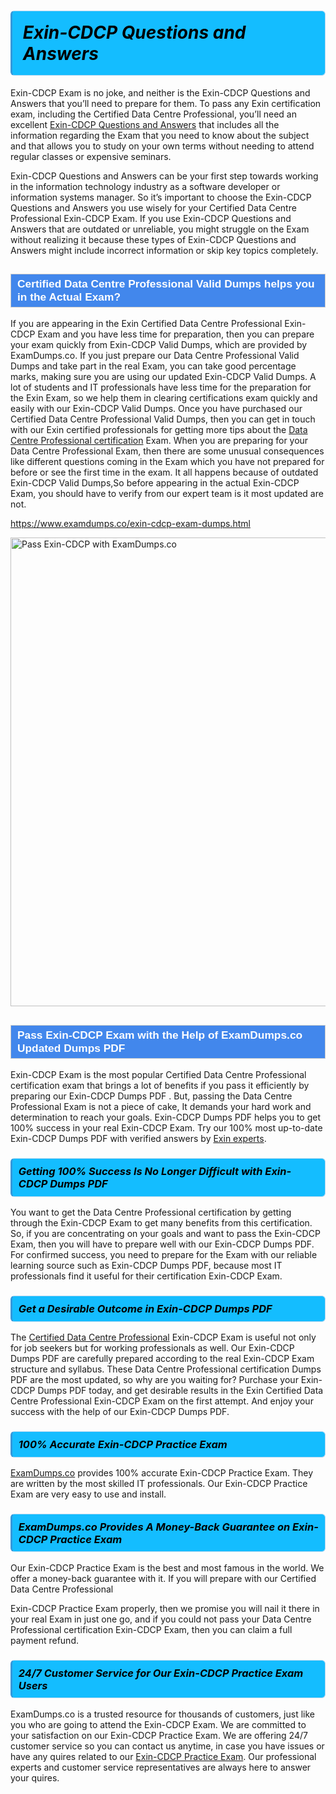 <h1>                <strong><span style="display: block; color: #000000; background: #14BDFF; border: 0.5px solid #AED6F1; border-left: 3px solid #3498DB; padding: .6em; border-radius: 6px;">                     <em>Exin-CDCP <span class="exam_variation">Questions and Answers</span> </em>                </span></strong>            </h1>                        <p>Exin-CDCP Exam is no joke, and neither is the Exin-CDCP <span class="exam_variation">Questions and Answers</span> that you’ll need to prepare for them. To pass any Exin certification exam,             including the Certified Data Centre Professional, you’ll need an excellent <a href="https://www.examdumps.co/exin-cdcp-exam-dumps.html">Exin-CDCP <span class="exam_variation">Questions and Answers</span></a> that includes             all the information regarding the Exam that you need to know about the subject and that allows you to study on your own terms             without needing to attend regular classes or expensive seminars.</p>                        <p>Exin-CDCP <span class="exam_variation">Questions and Answers</span> can be your first step towards working in the information technology industry as a software developer or             information systems manager. So it’s important to choose the Exin-CDCP <span class="exam_variation">Questions and Answers</span> you use wisely for your             Certified Data Centre Professional Exin-CDCP Exam. If you use Exin-CDCP <span class="exam_variation">Questions and Answers</span>             that are outdated or unreliable, you might struggle on the Exam without realizing it because these types of Exin-CDCP <span class="exam_variation">Questions and Answers</span>             might include incorrect information or skip key topics completely.</p>                        <h2 style="background: #4287ec; border: 1px solid #cccccc; padding: 5px 10px;">                <span style="color: #ffffff;">                    <span style="font-size: 11pt;">                        <span style="line-height: normal;">                            <span style="font-family: Calibri,sans-serif;">                                <strong>                                    <span style="font-size: 13.0pt;">Certified Data Centre Professional <span class="exam_variation2">Valid Dumps</span> helps you in the Actual Exam?</span>                                </strong>                            </span>                        </span>                    </span>                </span>            </h2>                        <p>If you are appearing in the Exin Certified Data Centre Professional Exin-CDCP Exam and             you have less time for preparation, then you can prepare your exam quickly from Exin-CDCP <span class="exam_variation2">Valid Dumps</span>, which are provided by ExamDumps.co.             If you just prepare our Data Centre Professional <span class="exam_variation2">Valid Dumps</span> and take part in the real Exam, you can take good percentage marks, making sure you are             using our updated Exin-CDCP <span class="exam_variation2">Valid Dumps</span>. A lot of students and IT professionals have less time for the preparation for the Exin Exam,             so we help them in clearing certifications exam quickly and easily with our Exin-CDCP <span class="exam_variation2">Valid Dumps</span>. Once you have purchased our             Certified Data Centre Professional <span class="exam_variation2">Valid Dumps</span>, then you can get in touch with our             Exin certified professionals for getting more tips about the <a href="https://www.examdumps.co/data-centre-professional-exam-dumps.html">Data Centre Professional certification</a> Exam. When you are preparing for your              Data Centre Professional Exam, then there are some unusual consequences like different questions coming in the Exam which you have not prepared            for before or see the first time in the exam. It all happens because of outdated Exin-CDCP <span class="exam_variation2">Valid Dumps</span>,So before appearing in the actual             Exin-CDCP Exam, you should have to verify from our expert team is it most updated are not.</p>                        <p><a href="https://www.examdumps.co/exin-cdcp-exam-dumps.html">https://www.examdumps.co/exin-cdcp-exam-dumps.html</a></p>                        <p><a href="https://www.examdumps.co/"><img src="https://www.examdumps.co//images/banners/big-sale-20-percent-discount-offer-examdumps.jpg" class="postImage" alt="Pass Exin-CDCP with ExamDumps.co" width="750"></a></p>                            <h2 style="background: #4287ec; border: 1px solid #cccccc; padding: 5px 10px;">                <span style="color: #ffffff;">                    <span style="font-size: 11pt;">                        <span style="line-height: normal;">                            <span style="font-family: Calibri,sans-serif;">                                <strong>                                    <span style="font-size: 13.0pt;">Pass Exin-CDCP Exam with the Help of ExamDumps.co Updated <span class="exam_variation3">Dumps PDF</span></span>                                </strong>                            </span>                        </span>                    </span>                </span>            </h2>                        <p>Exin-CDCP Exam is the most popular Certified Data Centre Professional certification exam that brings a             lot of benefits if you pass it efficiently by preparing our Exin-CDCP <span class="exam_variation3">Dumps PDF</span> . But, passing the Data Centre Professional Exam is not a piece of cake,             It demands your hard work and determination to reach your goals. Exin-CDCP <span class="exam_variation3">Dumps PDF</span> helps you to get 100% success in your real Exin-CDCP Exam.             Try our 100% most up-to-date Exin-CDCP <span class="exam_variation3">Dumps PDF</span> with verified answers by <a href="https://www.examdumps.co/exin-exam-dumps.html">Exin experts</a>.</p>                        <h3>                <strong>                    <span style="display: block; color: #000000; background: #14BDFF; border: 0.5px solid #AED6F1; border-left: 3px solid #3498DB; padding: .6em; border-radius: 6px;">                        <em>Getting 100% Success Is No Longer Difficult with Exin-CDCP <span class="exam_variation3">Dumps PDF</span></em>                    </span>                </strong>            </h3>                        <p>You want to get the Data Centre Professional certification by getting through the Exin-CDCP Exam to get many benefits from this certification.             So, if you are concentrating on your goals and want to pass the Exin-CDCP Exam, then you will have to prepare well with our Exin-CDCP <span class="exam_variation3">Dumps PDF</span>.             For confirmed success, you need to prepare for the Exam with our reliable learning source such as Exin-CDCP <span class="exam_variation3">Dumps PDF</span>, because most             IT professionals find it useful for their certification Exin-CDCP Exam.</p>                        <h3>                <strong>                    <span style="display: block; color: #000000; background: #14BDFF; border: 0.5px solid #AED6F1; border-left: 3px solid #3498DB; padding: .6em; border-radius: 6px;">                        <em>Get a Desirable Outcome in Exin-CDCP <span class="exam_variation3">Dumps PDF</span></em>                    </span>                </strong>            </h3>                        <p>The <a href="https://www.examdumps.co/exin-cdcp-exam-dumps.html">Certified Data Centre Professional</a> Exin-CDCP Exam is useful not only for job seekers but             for working professionals as well. Our Exin-CDCP <span class="exam_variation3">Dumps PDF</span> are carefully prepared according to the real Exin-CDCP Exam structure and syllabus.             These Data Centre Professional certification <span class="exam_variation3">Dumps PDF</span> are the most updated, so why are you waiting for? Purchase your Exin-CDCP <span class="exam_variation3">Dumps PDF</span> today,             and get desirable results in the Exin Certified Data Centre Professional Exin-CDCP Exam on the first attempt.             And enjoy your success with the help of our Exin-CDCP <span class="exam_variation3">Dumps PDF</span>.</p>                        <h3>                <strong>                    <span style="display: block; color: #000000; background: #14BDFF; border: 0.5px solid #AED6F1; border-left: 3px solid #3498DB; padding: .6em; border-radius: 6px;">                        <em>100% Accurate Exin-CDCP <span class="exam_variation4">Practice Exam</span></em>                    </span>                </strong>            </h3>                        <p><a href="https://www.examdumps.co/">ExamDumps.co</a> provides 100% accurate Exin-CDCP <span class="exam_variation4">Practice Exam</span>. They are written by the most skilled IT professionals.             Our Exin-CDCP <span class="exam_variation4">Practice Exam</span> are very easy to use and install.</p>                        <h3>                <strong>                    <span style="display: block; color: #000000; background: #14BDFF; border: 0.5px solid #AED6F1; border-left: 3px solid #3498DB; padding: .6em; border-radius: 6px;">                        <em>ExamDumps.co Provides A Money-Back Guarantee on  Exin-CDCP <span class="exam_variation4">Practice Exam</span></em>                    </span>                </strong>            </h3>                        <p>Our Exin-CDCP <span class="exam_variation4">Practice Exam</span> is the best and most famous in the world. We offer a money-back guarantee with it.             If you will prepare with our Certified Data Centre Professional</p>            <p>Exin-CDCP <span class="exam_variation4">Practice Exam</span> properly, then we promise you will nail it there in your real Exam in just one go, and             if you could not pass your Data Centre Professional certification Exin-CDCP Exam, then you can claim a full payment refund.</p>                        <h3>                <strong>                    <span style="display: block; color: #000000; background: #14BDFF; border: 0.5px solid #AED6F1; border-left: 3px solid #3498DB; padding: .6em; border-radius: 6px;">                        <em>24/7 Customer Service for Our Exin-CDCP <span class="exam_variation4">Practice Exam</span> Users</em>                    </span>                </strong>            </h3>                        <p>ExamDumps.co is a trusted resource for thousands of customers, just like you who are going to attend the Exin-CDCP Exam.             We are committed to your satisfaction on our Exin-CDCP <span class="exam_variation4">Practice Exam</span>. We are offering 24/7 customer service so you can contact us anytime,             in case you have issues or have any quires related to our <a href="https://www.examdumps.co/exin-cdcp-exam-dumps.html">Exin-CDCP <span class="exam_variation4">Practice Exam</span></a>. Our professional experts and customer service             representatives are always here to answer your quires.</p>                    
